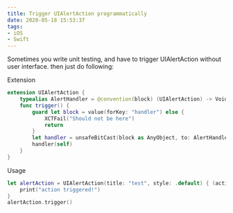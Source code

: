 ```yaml
---
title: Trigger UIAlertAction programmatically
date: 2020-05-18 15:53:37
tags: 
- iOS 
- Swift
---
```


Sometimes you write unit testing, and have to trigger UIAlertAction without user interface.
then just do following:

Extension
```swift
extension UIAlertAction {
    typealias AlertHandler = @convention(block) (UIAlertAction) -> Void
    func trigger() {
        guard let block = value(forKey: "handler") else {
            XCTFail("Should not be here")
            return
        }
        let handler = unsafeBitCast(block as AnyObject, to: AlertHandler.self)
        handler(self)
    }
}
```

Usage
```swift
let alertAction = UIAlertAction(title: "test", style: .default) { (action) in
    print("action triggered!")
}
alertAction.trigger()
```
